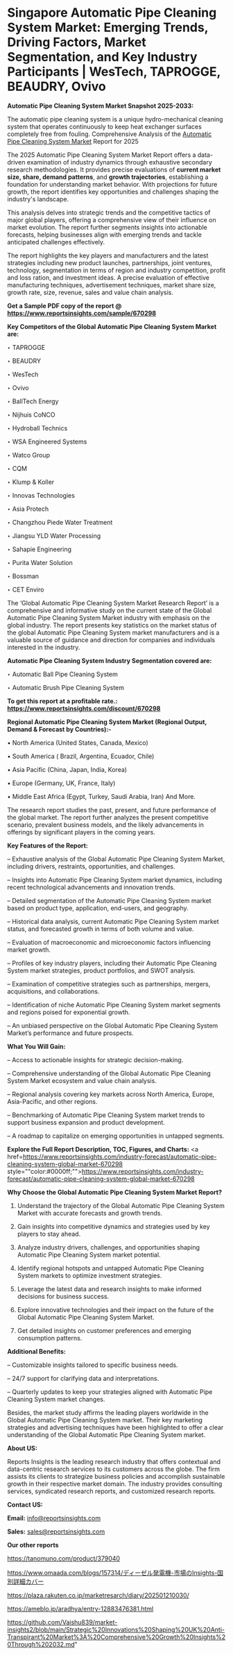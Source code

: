 # Singapore Automatic Pipe Cleaning System Market: Emerging Trends, Driving Factors, Market Segmentation, and Key Industry Participants | WesTech, TAPROGGE, BEAUDRY, Ovivo

<strong>Automatic Pipe Cleaning System Market Snapshot 2025-2033:</strong>

The automatic pipe cleaning system is a unique hydro-mechanical cleaning system that operates continuously to keep heat exchanger surfaces completely free from fouling. Comprehensive Analysis of the <a href=https://www.reportsinsights.com/sample/670298>Automatic Pipe Cleaning System Market</a> Report for 2025

The 2025 Automatic Pipe Cleaning System Market Report offers a data-driven examination of industry dynamics through exhaustive secondary research methodologies. It provides precise evaluations of <strong>current market size, share, demand patterns</strong>, and <strong>growth trajectories</strong>, establishing a foundation for understanding market behavior. With projections for future growth, the report identifies key opportunities and challenges shaping the industry's landscape.

This analysis delves into strategic trends and the competitive tactics of major global players, offering a comprehensive view of their influence on market evolution. The report further segments insights into actionable forecasts, helping businesses align with emerging trends and tackle anticipated challenges effectively.

The report highlights the key players and manufacturers and the latest strategies including new product launches, partnerships, joint ventures, technology, segmentation in terms of region and industry competition, profit and loss ration, and investment ideas. A precise evaluation of effective manufacturing techniques, advertisement techniques, market share size, growth rate, size, revenue, sales and value chain analysis.

<strong>Get a Sample PDF copy of the report @ <a href=https://www.reportsinsights.com/sample/670298 style=color:#0000ff;>https://www.reportsinsights.com/sample/670298</a></strong>

<strong>Key Competitors of the Global Automatic Pipe Cleaning System Market are:</strong>

‣ TAPROGGE

‣ BEAUDRY

‣ WesTech

‣ Ovivo

‣ BallTech Energy

‣ Nijhuis CoNCO

‣ Hydroball Technics

‣ WSA Engineered Systems

‣ Watco Group

‣ CQM

‣ Klump & Koller

‣ Innovas Technologies

‣ Asia Protech

‣ Changzhou Piede Water Treatment

‣ Jiangsu YLD Water Processing

‣ Sahapie Engineering

‣ Purita Water Solution

‣ Bossman

‣ CET Enviro

The ‘Global Automatic Pipe Cleaning System Market Research Report’ is a comprehensive and informative study on the current state of the Global Automatic Pipe Cleaning System Market industry with emphasis on the global industry. The report presents key statistics on the market status of the global Automatic Pipe Cleaning System market manufacturers and is a valuable source of guidance and direction for companies and individuals interested in the industry.

<strong>Automatic Pipe Cleaning System Industry Segmentation covered are:</strong>

‣ Automatic Ball Pipe Cleaning System

‣ Automatic Brush Pipe Cleaning System

<strong>To get this report at a profitable rate.: <a href=https://www.reportsinsights.com/discount/670298 style=color:#0000ff;>https://www.reportsinsights.com/discount/670298</a></strong>

<strong>Regional Automatic Pipe Cleaning System Market (Regional Output, Demand &amp; Forecast by Countries):-</strong>

• North America (United States, Canada, Mexico)

• South America ( Brazil, Argentina, Ecuador, Chile)

• Asia Pacific (China, Japan, India, Korea)

• Europe (Germany, UK, France, Italy)

• Middle East Africa (Egypt, Turkey, Saudi Arabia, Iran) And More.

The research report studies the past, present, and future performance of the global market. The report further analyzes the present competitive scenario, prevalent business models, and the likely advancements in offerings by significant players in the coming years.

<strong>Key Features of the Report:</strong>

– Exhaustive analysis of the Global Automatic Pipe Cleaning System Market, including drivers, restraints, opportunities, and challenges.

– Insights into Automatic Pipe Cleaning System market dynamics, including recent technological advancements and innovation trends.

– Detailed segmentation of the Automatic Pipe Cleaning System market based on product type, application, end-users, and geography.

– Historical data analysis, current Automatic Pipe Cleaning System market status, and forecasted growth in terms of both volume and value.

– Evaluation of macroeconomic and microeconomic factors influencing market growth.

– Profiles of key industry players, including their Automatic Pipe Cleaning System market strategies, product portfolios, and SWOT analysis.

– Examination of competitive strategies such as partnerships, mergers, acquisitions, and collaborations.

– Identification of niche Automatic Pipe Cleaning System market segments and regions poised for exponential growth.

– An unbiased perspective on the Global Automatic Pipe Cleaning System Market’s performance and future prospects.

<strong>What You Will Gain:</strong>

– Access to actionable insights for strategic decision-making.

– Comprehensive understanding of the Global Automatic Pipe Cleaning System Market ecosystem and value chain analysis.

– Regional analysis covering key markets across North America, Europe, Asia-Pacific, and other regions.

– Benchmarking of Automatic Pipe Cleaning System market trends to support business expansion and product development.

– A roadmap to capitalize on emerging opportunities in untapped segments.

<strong>Explore the Full Report Description, TOC, Figures, and Charts:</strong>
<a href=https://www.reportsinsights.com/industry-forecast/automatic-pipe-cleaning-system-global-market-670298 style=""color:#0000ff;"">https://www.reportsinsights.com/industry-forecast/automatic-pipe-cleaning-system-global-market-670298</a>

<strong>Why Choose the Global Automatic Pipe Cleaning System Market Report?</strong>

1. Understand the trajectory of the Global Automatic Pipe Cleaning System Market with accurate forecasts and growth trends.

2. Gain insights into competitive dynamics and strategies used by key players to stay ahead.

3. Analyze industry drivers, challenges, and opportunities shaping Automatic Pipe Cleaning System market potential.

4. Identify regional hotspots and untapped Automatic Pipe Cleaning System markets to optimize investment strategies.

5. Leverage the latest data and research insights to make informed decisions for business success.

6. Explore innovative technologies and their impact on the future of the Global Automatic Pipe Cleaning System Market.

7. Get detailed insights on customer preferences and emerging consumption patterns.

<strong>Additional Benefits:</strong>

– Customizable insights tailored to specific business needs.

– 24/7 support for clarifying data and interpretations.

– Quarterly updates to keep your strategies aligned with Automatic Pipe Cleaning System market changes.

Besides, the market study affirms the leading players worldwide in the Global Automatic Pipe Cleaning System market. Their key marketing strategies and advertising techniques have been highlighted to offer a clear understanding of the Global Automatic Pipe Cleaning System market.

<strong><strong>About US</strong>:</strong>

Reports Insights is the leading research industry that offers contextual and data-centric research services to its customers across the globe. The firm assists its clients to strategize business policies and accomplish sustainable growth in their respective market domain. The industry provides consulting services, syndicated research reports, and customized research reports.

<strong>Contact US:</strong>

<p class=><b>Email:</b> <a href=mailto:info@reportsinsights.com>info@reportsinsights.com</a></p>
<p class=><b>Sales:</b> <a href=mailto:sales@reportsinsights.com>sales@reportsinsights.com</a></p>

<strong>Our other reports</strong>

<a href=https://tanomuno.com/product/379040>https://tanomuno.com/product/379040</a>

<a href=https://www.omaada.com/blogs/157314/ディーゼル発電機-市場のInsights-国別詳細カバー>https://www.omaada.com/blogs/157314/ディーゼル発電機-市場のInsights-国別詳細カバー</a>

<a href=https://plaza.rakuten.co.jp/marketresarch/diary/202501210030/>https://plaza.rakuten.co.jp/marketresarch/diary/202501210030/</a>

<a href=https://ameblo.jp/aradhya/entry-12883476381.html>https://ameblo.jp/aradhya/entry-12883476381.html</a>

<a href=https://github.com/Vaishu839/market-insights2/blob/main/Strategic%20Innovations%20Shaping%20UK%20Anti-Transpirant%20Market%3A%20Comprehensive%20Growth%20Insights%20Through%202032.md>https://github.com/Vaishu839/market-insights2/blob/main/Strategic%20Innovations%20Shaping%20UK%20Anti-Transpirant%20Market%3A%20Comprehensive%20Growth%20Insights%20Through%202032.md</a>"
